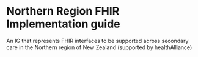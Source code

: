 # Northern Region FHIR Implementation guide

An IG that represents FHIR interfaces to be supported across secondary care in the Northern region of New Zealand (supported by healthAlliance)
